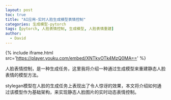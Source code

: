 ```yaml
---
layout: post
toc: true
title: "AI应用-实时人脸生成模型表情控制"
categories: 生成模型-pytorch
tags: [pytorch, 人脸表情控制, 生成模型, 人脸表情重建]
author:
  - David
---
```


{% include iframe.html src='https://player.youku.com/embed/XNTkyOTk4MzQ0MA==' %}

人脸表情控制，是一种生成任务，这里我将介绍一种通过生成模型来重建静态人脸表情的模型方法。

stylegan模型在人脸的生成任务上表现出了令人惊讶的效果，本文将介绍如何通过该模型作为基础架构，来实现静态人脸图片的实时动态表情控制。


